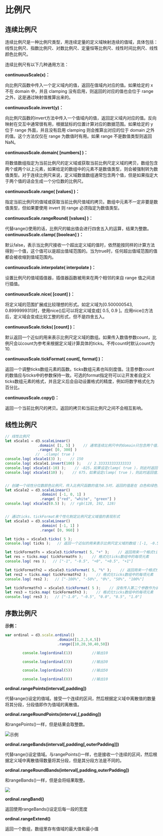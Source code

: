 # 比例尺

## 连续比例尺

连续比例尺是一种比例尺类型，用连续定量的定义域映射连续的值域，具体包括：线性比例尺、指数比例尺、对数比例尺、定量恒等比例尺、线性时间比例尺、线性颜色比例尺。

连续比例尺有以下几种通用方法：

**continuousScale(x)：**

向比例尺函数中传入一个定义域内的值，返回在值域内对应的值。如果给定的 x 不在 domain 中，并且 clamping 没有启用，则返回的对应的值也会位于 range 之外，这是通过映射值推算出来的。

**continuousScale.invert(y)：**

向比例尺函数的invert方法中传入一个值域内的值，返回定义域内对应的值。反向映射在交互中通常很有用，根据鼠标的位置计算对应的数据范围。如果给定的 y 位于 range 外面，并且没有启用 clamping 则会推算出对应的位于 domain 之外的值。这个方法仅仅在 range 为数值时有用。如果 range 不是数值类型则返回 NaN。

**continuousScale.domain( [numbers] )：**

将数值数组指定为当前比例尺的定义域或获取当前比例尺定义域的拷贝，数组包含两个或两个以上元素，如果给定的数组中的元素不是数值类型，则会被强制转为数值类型。对于连续比例尺来说，定义域数值数组通常包含两个值，但是如果指定大于两个值的话会生成一个分位数的比例尺。

**continuousScale.range( [values] )：**

指定当前比例尺的值域或获取当前比例尺值域的拷贝。数组中元素不一定非要是数值类型，但如果要使用 invert 则 range 必须指定为数值类型。

**continuousScale.rangeRound( [values] )：**

代替range()使用的话，比例尺的输出值会进行四舍五入的运算，结果为整数。
**continuousScale.clamp( [boolean] )：**

默认false，表示当比例尺接收一个超出定义域的值时，依然能按同样的计算方法得到一个值，这个值可以是超出值域范围的。当为true时，任何超出值域范围的值都会被收缩到值域范围内。

**continuousScale.interpolate( interpolate )：**

设置比例尺的值域插值器，插值器函数被用来在两个相邻的来自 range 值之间进行插值。

**continuousScale.nice( [count] )：**

将定义域的范围扩展成比较理想的形式。如定义域为[0.500000543, 0.899999931]时，使用nice()后可以将定义域变成[ 0.5, 0.9 ]。应用nice()方法后，定义域会变成比较工整的形式，但不是四舍五入。

**continuousScale.ticks( [count] )：**

默认返回一个近似的用来表示比例尺定义域的数组。如果传入数值参数count，比例尺会以count为参考来根据定义域计算具体的ticks。不传count时默认count为10.

**continuousScale.tickFormat( count[, format] )：**

返回一个调整ticks数组元素的函数。ticks数组元素也叫刻度值。注意参数count的数值应与ticks中的参数保持一致。可选的format指定符可以让开发者自定义ticks数组元素的格式，并且定义后会自动设置格式的精度，例如将数字格式化为百分比。

**continuousScale.copy()：**

返回一个当前比例尺的拷贝。返回的拷贝和当前比例尺之间不会相互影响。

## 线性比例尺

```js
// 线性比例尺
let xScale1 = d3.scaleLinear()
               .domain( [1, 5] )    // 通常连续比例尺中的domain只包含两个值，但如果指定多个值时就会生成一个分位数的比例尺，例如创建一个分位数的颜色比例尺
               .range( [0, 300] )
              //  .clamp( true )
console.log( xScale1(3) );    // 150
console.log( xScale1.invert(100) );   // 2.333333333333333
console.log( xScale1(-10) );    // -825，如果设定clamp( true )，则此时返回值为0
console.log( xScale1(10) );    // 675，如果设定clamp( true )，则此时返回值为300


// 创建一个线性分位数颜色比例尺，传入比例尺函数的值为0.5时，返回的值是在 白色和绿色之间的插值
let xScale2 = d3.scaleLinear()
                .domain( [-1, 0, 1] )
                .range( ["red", "white", "green"] )
console.log( xScale2(0.5) );  // rgb(128, 192, 128)


// 通过ticks、tickFormat来个性化制定比例尺定义域值的表现形式
let xScale3 = d3.scaleLinear()
                .domain( [-1, 1] )
                .range( [0, 960] )

let ticks = xScale3.ticks( 5 );   
console.log( ticks );   // 返回一个近似的用来表示比例尺定义域的数组：[-1, -0.5, -0, 0.5, 1]

let tickFormatFn = xScale3.tickFormat( 5, "+" );    // 返回用来一个格式ticks数组每项值的函数
let res = ticks.map( tickFormatFn );    // 格式化ticks数组中的每项元素
console.log( res );   // ["-1", "-0.5", "+0", "+0.5", "+1"]

let tickFormatFn2 = xScale3.tickFormat( 5, "%" );    // 返回用来一个格式ticks数组每项值的函数
let res2 = ticks.map( tickFormatFn2 );    // 格式化ticks数组中的每项元素
console.log( res2 );   // ["-100%", "-50%", "0%", "50%", "100%"]

let tickFormatFn3 = xScale3.tickFormat( 5 );    // 没有传入第二个参数作为说明符时，将不会对ticks数组的每项元素进行自定义格式
let res3 = ticks.map( tickFormatFn3 );    // 格式化ticks数组中的每项元素
console.log( res3 );   // ["-1.0", "-0.5", "0.0", "0.5", "1.0"]
```

## 序数比例尺

**示例：**

```js
var ordinal = d3.scale.ordinal()
                        .domain([1,2,3,4,5])
                        .range([10,20,30,40,50])

        console.log(ordinal(1))         //输出10

        console.log(ordinal(3))         //输出30

        console.log(ordinal(5))         //输出50

        console.log(ordinal(8))         //输出10
```

**ordinal.rangePoints(interval[,padding])**

代替range()设定的值域。接受一个连续的区间，然后根据定义域中离散值的数量将其分段，分段值即作为值域的离散值。

**ordinal.rangeRoundPoints(interval,[,padding])**

和rangePoints()一样，但是结果会取整数。

![示例](https://img2018.cnblogs.com/blog/1557620/201905/1557620-20190507182838109-628574408.jpg)

**ordinal.rangeBands(interval[,padding[,outerPadding]])**

代替range()设定值域。与rangePoints()一样，也是接收一个连续的区间，然后根据定义域中离散值得数量将其分段，但是其分段方法是不同的。

**ordinal.rangeRoundBands(interval[,padding,outerPadding])**

和rangeBands()一样，但是会将结果取整。

![](https://img2018.cnblogs.com/blog/1557620/201905/1557620-20190507183708450-947897437.jpg)

**ordinal.rangBand()**

返回使用rangeBands()设定后每一段的宽度

**ordinal.rangeExtend()**

返回一个数组，数组里存有值域的最大值和最小值